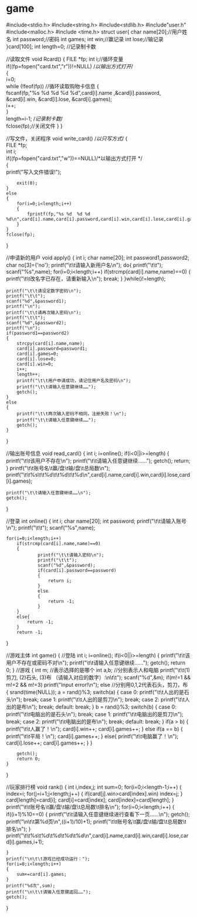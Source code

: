 # game
#include<stdio.h>
#include<string.h>
#include<stdlib.h>
#include"user.h"
#include<malloc.h>
#include <time.h>
struct user{
	char name[20];//用户姓名
	int password;//密码
	int games;
	int win;//赢记录
	int lose;//输记录
}card[100];
int length=0;
//记录制卡数

//读取文件
void Rcard()
{ 
	FILE *fp;
	int i;//循环变量
	if((fp=fopen("card.txt","r"))!=NULL)    /*以输出方式打开*/  
		{   
			i=0;    
			while (!feof(fp))  //循环读取购物卡信息
			{  
				fscanf(fp,"%s %d %d %d %d",card[i].name ,&card[i].password, &card[i].win, &card[i].lose, &card[i].games);  
				i++;  
			}    
			length=i-1;   /*记录制卡数*/  
			fclose(fp);//关闭文件
	} 
}

//写文件，关闭程序
void write_card() 
	/*以只写方式*/ 
{  
	FILE *fp;  
	int i;   
	if((fp=fopen("card.txt","w"))==NULL)/*以输出方式打开 */  
	{   
		printf("写入文件错误!");   

		exit(0); 
	}
	else   
	{
		for(i=0;i<length;i++)
		{  
			fprintf(fp,"%s %d  %d %d %d\n",card[i].name,card[i].password,card[i].win,card[i].lose,card[i].games);  
		}
	}
	fclose(fp); 
}

//申请新的用户
void apply()
{
	int i;
	char name[20];
	int password1,password2;
	char no[3]={'no'};
	printf("\t\t请输入新用户名\n");
	do{
		printf("\t\t");
		scanf("%s",name);
		for(i=0;i<length;i++)
			if(strcmp(card[i].name,name)==0)
			{
				printf("\t\t改名字已存在，请重新输入\n");
				break;
			}
	}while(i!=length);

	printf("\t\t请设定数字密码\n");
	printf("\t\t");
	scanf("%d",&password1);
	printf("\n");
	printf("\t\t请再次输入密码\n");
	printf("\t\t");
	scanf("%d",&password2);
	printf("\n");
	if(password1==password2)
	{
		strcpy(card[i].name,name);
		card[i].password=password1;
		card[i].games=0;
		card[i].lose=0;
		card[i].win=0;
		i++;
		length++;
		printf("\t\t用户申请成功，请记住用户名及密码\n");
		printf("\t\t请输入任意键继续……");
		getch();
	}
	else
	{
		printf("\t\t两次输入密码不相同，注册失败！\n");
		printf("\t\t请输入任意键继续……");
		getch();
	}
	
}

//输出账号信息
void read_card()
{
	int i;
	i=online();
	if(i<0||i>=length)
	{
		printf("\t\t该用户不存在\n");
		printf("\t\t请输入任意键继续……");
		getch();
		return;
	}
	printf("\t\t账号名\t赢/盘\t输/盘\t总局数\n");
	printf("\t\t%s\t\t%d\t\t%d\t\t%d\n",card[i].name,card[i].win,card[i].lose,card[i].games);

	printf("\t\t请输入任意键继续……\n");
	getch();

}

//登录
int online()
{
	int i;
	char name[20];
	int password;
	printf("\t\t请输入账号\n");
	printf("\t\t");
	scanf("%s",name);

	for(i=0;i<length;i++)
		if(strcmp(card[i].name,name)==0)
		{
				printf("\t\t请输入密码\n");
				printf("\t\t");
				scanf("%d",&password);
				if(card[i].password==password)
				{
					return i;
				}
				else
				{
					return -1;
				}
		}
		else{
			return -1;
		}
		return -1;
}

//游戏主体
int game()
{
	//登陆
	int i;
	i=online();
	if(i<0||i>=length)
	{
		printf("\t\t该用户不存在或密码不对\n");
		printf("\t\t请输入任意键继续……");
		getch();
		return 0;
	}
	//游戏
	{
		int m;	//表示选择的是哪个
		int a,b;	//分别表示人和电脑
		printf("\t\t(1)剪刀, (2)石头, (3)布 （请输入对应的数字）:\n\t\t");
		scanf("%d",&m);
		if(m!=1 && m!=2 && m!=3)
			printf("Input error!\n");
		else	//分别用0,1,2代表石头，剪刀，布
		{
			srand(time(NULL));
			a = rand()%3;
			switch(a)
			{
				case 0:
					printf("\t\t人出的是石头\n");
					break;
				case 1:
					printf("\t\t人出的是剪刀\n");
					break;
				case 2:
					printf("\t\t人出的是布\n");
					break;
				default:
					break;
			}
			b = rand()%3;
			switch(b)
			{
				case 0:
					printf("\t\t电脑出的是石头\n");
					break;
				case 1:
					printf("\t\t电脑出的是剪刀\n");
					break;
				case 2:
					printf("\t\t电脑出的是布\n");
					break;
				default:
					break;
			}
		if(a > b)
		{
			printf("\t\t人赢了！\n");
			card[i].win++;
			card[i].games++;
		}
		else if(a == b)
		{
			printf("\t\t平局！\n");
			card[i].games++;
		}
		else{
			printf("\t\t电脑赢了！\n");
			card[i].lose++;
			card[i].games++;
			}
		}
		
		getch();
		return 0;
	}
}

//玩家排行榜
void rank()
{
	int i,index,j;
	int sum=0;
	for(i=0;i<length-1;i++)
	{
		index=i;
		for(j=i+1;j<length;j++)
		{
			if(card[j].win>card[index].win)
				index=j;
		}
		card[length]=card[i];
		card[i]=card[index];
		card[index]=card[length];
	}
	printf("\t\t账号名\t赢/盘\t输/盘\t总局数\t排名\n");
	for(i=0;i<length;i++)
	{
		if((i+1)%10==0)
		{
			printf("\t\t请输入任意键继续进行查看下一页……\n");
			getch();
			printf("\n\t\t第%d页\n",((i+1)/10)+1);
			printf("\t\t账号名\t赢/盘\t输/盘\t总局数\t排名\n");
		}
		printf("\t\t%s\t%d\t%d\t%d\t%d\n",card[i].name,card[i].win,card[i].lose,card[i].games,i+1);
		
	}
	printf("\n\t\t游戏已经成功运行：");
	for(i=0;i<length;i++)
	{
		sum+=card[i].games;
	}
	printf("%d次",sum);
	printf("\n\t\t请输入任意键返回……");
	getch();
}
